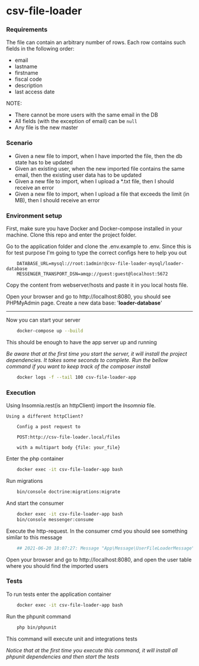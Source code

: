 # csv-file-loader

### Requirements
The file can contain an arbitrary number of rows.
Each row contains such fields in the following order:

- email
- lastname
- firstname
- fiscal code
- description
- last access date

NOTE:

- There cannot be more users with the same email in the DB
- All fields (with the exception of email) can be `null`
- Any file is the new master

### Scenario

- Given a new file to import, when I have imported the file, then the db state has to be updated
- Given an existing user, when the new imported file contains the same email, then the existing user data has to be updated
- Given a new file to import, when I upload a *.txt file, then I should receive an error
- Given a new file to import, when I upload a file that exceeds the limit (in MB), then I should receive an error


### Environment setup

First, make sure you have Docker and Docker-compose installed in your machine.
Clone this repo and enter the project folder.

Go to the application folder and clone the .env.example to .env.
Since this is for test purpose I'm going to type the correct configs here to help you out

``` dotenv
    DATABASE_URL=mysql://root:1admin!@csv-file-loader-mysql/loader-database
    MESSENGER_TRANSPORT_DSN=amqp://guest:guest@localhost:5672
```

Copy the content from webserver/hosts and paste it in you local hosts file. 

Open your browser and go to http://localhost:8080, you should see PHPMyAdmin page. Create a new data base: '__loader-database__'
___

Now you can start your server

``` bash
    docker-compose up --build
```

This should be enough to have the app server up and running

_Be aware that at the first time you start the server, it will install the project
dependencies. It takes some seconds to complete. Run the bellow command if you want to keep track of the composer install_

``` bash
    docker logs -f --tail 100 csv-file-loader-app
```

### Execution
Using Insomnia.rest(is an httpClient) import the _Insomnia_ file.

    Using a different httpClient?

        Config a post request to

        POST:http://csv-file-loader.local/files

        with a multipart body {file: your_file}

Enter the php container 

``` bash
    docker exec -it csv-file-loader-app bash
```

Run migrations
``` bash
    bin/console doctrine:migrations:migrate
```

And start the consumer

``` bash
    docker exec -it csv-file-loader-app bash
    bin/console messenger:consume
```

Execute the http-request. In the consumer cmd you should see something similar to this message
``` bash
    ## 2021-06-20 18:07:27: Message "App\Message\UserFileLoaderMessage" consumed successfully
```

Open your browser and go to http://localhost:8080, and open the user table where you should find the imported users  

### Tests
To run tests enter the application container
``` bash
    docker exec -it csv-file-loader-app bash
```
Run the phpunit command
``` bash
    php bin/phpunit
```

This command will execute unit and integrations tests

_Notice that at the first time you execute this command, it will install all
phpunit dependencies and then start the tests_
